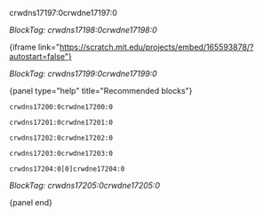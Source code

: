 crwdns17197:0crwdne17197:0

*BlockTag: crwdns17198:0crwdne17198:0*

{iframe link="https://scratch.mit.edu/projects/embed/165593878/?autostart=false"}

*BlockTag: crwdns17199:0crwdne17199:0*

{panel type="help" title="Recommended blocks"}

<pre><code class="scratch:split:random">crwdns17200:0crwdne17200:0
</code></pre>

<pre><code class="scratch:split:random">crwdns17201:0crwdne17201:0
</code></pre>

<pre><code class="scratch:split:random">crwdns17202:0crwdne17202:0
</code></pre>

<pre><code class="scratch:split:random">crwdns17203:0crwdne17203:0
</code></pre>

<pre><code class="scratch:split:random">crwdns17204:0[0]crwdne17204:0
</code></pre>

*BlockTag: crwdns17205:0crwdne17205:0*

{panel end}